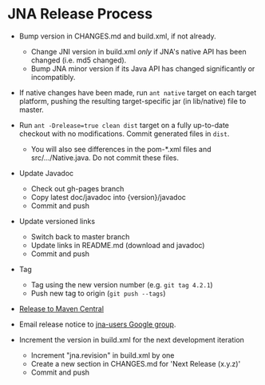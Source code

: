 JNA Release Process
===================

* Bump version in CHANGES.md and build.xml, if not already. 
  * Change JNI version in build.xml *only* if JNA's native API has been changed (i.e. md5 changed).  
  * Bump JNA minor version if its Java API has changed significantly or incompatibly.

* If native changes have been made, run `ant native` target on each target
  platform, pushing the resulting target-specific jar (in lib/native) file to master.

* Run `ant -Drelease=true clean dist` target on a fully up-to-date checkout with no modifications. Commit generated files in `dist`.
  * You will also see differences in the pom-*.xml files and src/.../Native.java.  Do not commit these files.

* Update Javadoc
  * Check out gh-pages branch
  * Copy latest doc/javadoc into {version}/javadoc
  * Commit and push

* Update versioned links
  * Switch back to master branch
  * Update links in README.md (download and javadoc)
  * Commit and push

* Tag
  * Tag using the new version number (e.g. `git tag 4.2.1`)
  * Push new tag to origin (`git push --tags`)

* [Release to Maven Central](PublishingToMavenCentral.md)

* Email release notice to [jna-users Google group](http://groups.google.com/group/jna-users).

* Increment the version in build.xml for the next development iteration
  * Increment "jna.revision" in build.xml by one
  * Create a new section in CHANGES.md for 'Next Release (x.y.z)'
  * Commit and push

